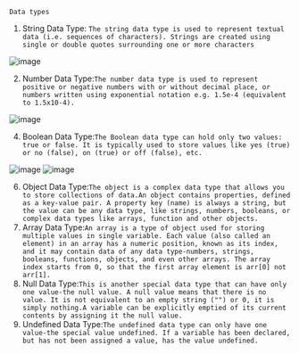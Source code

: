 `Data types`
1. String Data Type: `The string data type is used to represent textual data (i.e. sequences of characters). Strings are created using single or double quotes surrounding one or more characters`

![image](https://user-images.githubusercontent.com/34305933/111957893-fa25c580-8ac2-11eb-8556-99bf62e62d61.png)

2. Number Data Type:`The number data type is used to represent positive or negative numbers with or without decimal place, or numbers written using exponential notation e.g. 1.5e-4 (equivalent to 1.5x10-4).`

![image](https://user-images.githubusercontent.com/34305933/111958044-2b9e9100-8ac3-11eb-9c5e-13cb1a3ae2d5.png)

4. Boolean Data Type:`The Boolean data type can hold only two values: true or false. It is typically used to store values like yes (true) or no (false), on (true) or off (false), etc.`

![image](https://user-images.githubusercontent.com/34305933/111958186-538df480-8ac3-11eb-948e-0f1625f28bd0.png)
![image](https://user-images.githubusercontent.com/34305933/111958207-5852a880-8ac3-11eb-821f-12d37c3a6375.png)


6. Object Data Type:`The object is a complex data type that allows you to store collections of data.An object contains properties, defined as a key-value pair. A property key (name) is always a string, but the value can be any data type, like strings, numbers, booleans, or complex data types like arrays, function and other objects.`
7. Array Data Type:`An array is a type of object used for storing multiple values in single variable. Each value (also called an element) in an array has a numeric position, known as its index, and it may contain data of any data type-numbers, strings, booleans, functions, objects, and even other arrays. The array index starts from 0, so that the first array element is arr[0] not arr[1].`
8. Null Data Type:`This is another special data type that can have only one value-the null value. A null value means that there is no value. It is not equivalent to an empty string ("") or 0, it is simply nothing.A variable can be explicitly emptied of its current contents by assigning it the null value.`
9. Undefined Data Type:`The undefined data type can only have one value-the special value undefined. If a variable has been declared, but has not been assigned a value, has the value undefined.`


```js 

```
